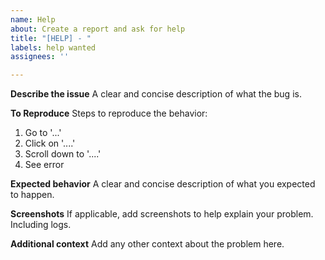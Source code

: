 ```yaml
---
name: Help
about: Create a report and ask for help
title: "[HELP] - "
labels: help wanted
assignees: ''

---
```


**Describe the issue**
A clear and concise description of what the bug is.

**To Reproduce**
Steps to reproduce the behavior:
1. Go to '...'
2. Click on '....'
3. Scroll down to '....'
4. See error

**Expected behavior**
A clear and concise description of what you expected to happen.

**Screenshots**
If applicable, add screenshots to help explain your problem. Including logs.

**Additional context**
Add any other context about the problem here.
